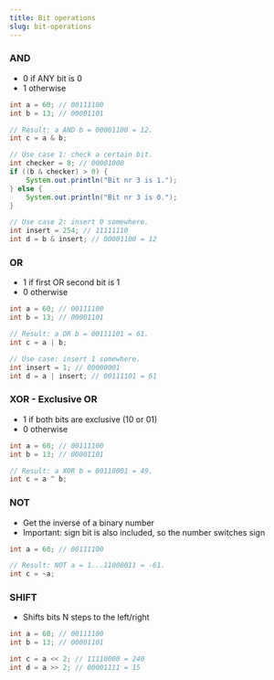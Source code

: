 ```yaml
---
title: Bit operations
slug: bit-operations
---
```


### AND
* 0 if ANY bit is 0
* 1 otherwise

```java
int a = 60; // 00111100
int b = 13; // 00001101

// Result: a AND b = 00001100 = 12.
int c = a & b;

// Use case 1: check a certain bit.
int checker = 8; // 00001000
if ((b & checker) > 0) {
    System.out.println("Bit nr 3 is 1.");
} else {
    System.out.println("Bit nr 3 is 0.");
}

// Use case 2: insert 0 somewhere.
int insert = 254; // 11111110
int d = b & insert; // 00001100 = 12
```

### OR
* 1 if first OR second bit is 1
* 0 otherwise

```java
int a = 60; // 00111100
int b = 13; // 00001101

// Result: a OR b = 00111101 = 61.
int c = a | b;

// Use case: insert 1 somewhere.
int insert = 1; // 00000001
int d = a | insert; // 00111101 = 61
```

### XOR - Exclusive OR
* 1 if both bits are exclusive (10 or 01)
* 0 otherwise

```java
int a = 60; // 00111100
int b = 13; // 00001101

// Result: a XOR b = 00110001 = 49.
int c = a ^ b;
```

### NOT
* Get the inverse of a binary number
* Important: sign bit is also included, so the number switches sign

```java
int a = 60; // 00111100

// Result: NOT a = 1...11000011 = -61.
int c = ~a;
```

### SHIFT
* Shifts bits N steps to the left/right

```java
int a = 60; // 00111100
int b = 13; // 00001101

int c = a << 2; // 11110000 = 240
int d = a >> 2; // 00001111 = 15
```
